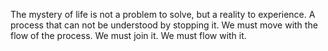 The mystery of life is not a problem to solve, but a reality to experience.
A process that can not be understood by stopping it.
We must move with the flow of the process.
We must join it.
We must flow with it.
